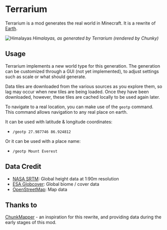 # Terrarium
Terrarium is a mod generates the real world in Minecraft. It is a rewrite of [Earth](https://github.com/gegy1000/Earth).

![Himalayas](https://i.imgur.com/OGzQoFq.jpg)
_Himalayas, as generated by Terrarium (rendered by Chunky)_

## Usage
Terrarium implements a new world type for this generation. The generation can be customized through a GUI (not yet implemented), to adjust settings such as scale or what should generate.

Data tiles are downloaded from the various sources as you explore them, so lag may occur when new tiles are being loaded. Once they have been downloaded, however, these tiles are cached locally to be used again later.

To navigate to a real location, you can make use of the `geotp` command.
This command allows navigation to any real place on earth.

It can be used with latitude & longitude coordinates:
 - `/geotp 27.987746 86.924812`
 
Or it can be used with a place name:
 - `/geotp Mount Everest`

## Data Credit
 - [NASA SRTM](https://www2.jpl.nasa.gov/srtm/): Global height data at 1:90m resolution
 - [ESA Globcover](http://due.esrin.esa.int/page_globcover.php): Global biome / cover data
 - [OpenStreetMap](https://openstreetmap.org): Map data

## Thanks to
[ChunkMapper](https://github.com/whamtet/chunkmapper/) - an inspiration for this rewrite, and providing data during the early stages of this mod.
